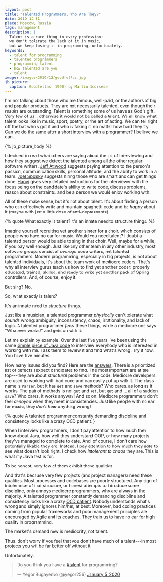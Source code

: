 ```yaml
---
layout: post
title: "Talented Programmers, Who Are They?"
date: 2019-12-31
place: Moscow, Russia
tags: management
description: |
  Talent is a rare thing in every profession:
  we don't tolerate the lack of it in music,
  but we keep losing it in programming, unfortunately.
keywords:
  - talent for programming
  - talented programmers
  - programming talent
  - how talented are you
  - talent
image: /images/2019/12/goodfellas.jpg
jb_picture:
  caption: Goodfellas (1990) by Martin Scorsese
---
```


I'm not talking about those who are
famous, well-paid, or the authors of big and popular products.
They are not necessarily talented, even though their _results_ are outstanding.
Talent is something some of us have as God's gift.
Very few of us... otherwise it would not be called a talent.
We all know what talent looks like in music, sport,
poetry, or the art of acting. We can tell right off the bat who's got it and
who is faking it, no matter how hard they try.
Can we do the same after a short interview with a programmer? I believe we can.

<!--more-->

{% jb_picture_body %}

I decided to read what others are saying about the art of interviewing and
how they suggest we detect the talented among all the other regular
software writers.
[Jeff Attwood](https://blog.codinghorror.com/on-interviewing-programmers/)
suggests paying attention to the person's passion, communication skills,
personal attitude, and the ability to work in a team.
[Joel Spolsky](https://www.joelonsoftware.com/2006/10/25/the-guerrilla-guide-to-interviewing-version-30/)
suggests hiring those who are smart and can get things done.
[Haoyi](http://www.lihaoyi.com/post/HowtoconductagoodProgrammingInterview.html)
gives very detailed instructions for the interviewer with the focus being
on the candidate's ability to write code, discuss problems, reason
about constraints, and be a person we would enjoy working with.

All of these make sense, but it's not about talent.
It's about finding a person who can effectively write and maintain
spaghetti code and be _happy_ about it (maybe with just a little
dose of anti-depressants).

{% quote What exactly is talent? It's an innate need to structure things. %}

Imagine yourself recruiting yet another singer for a choir, which consists
of people who have no ear for music. Would you need talent? I doubt a talented
person would be able to sing in that choir. Well, maybe for a while, if you pay well enough. Just like any
other team in any other industry, most software groups
consist of _average_ code writers, not talented programmers. Modern programming, especially in big
projects, is not about talented individuals, it's about the team work of mediocre
coders. That's why all interview gurus teach us how to find yet
another coder: properly educated, trained, skilled, and ready
to write yet another pack of Spring controllers. And, of course, enjoy it.

But sing? No.

So, what exactly is talent?

It's an innate need to _structure_ things.

Just like a musician, a talented programmer _physically_ can't tolerate
what _sounds_ wrong: ambiguity, inconsistency, chaos, irrationality, and
lack of logic. A talented programmer _feels_ these things, while a mediocre
one says "Whatever works!" and gets on with it.

Let me explain by example. Over the last five years I've been using the same
[simple piece of Java code](https://github.com/yegor256/quiz/blob/master/Parser.java)
to interview everybody who is interested in working with me.
I ask them to review it and find what's wrong. Try it now. You have five minutes.

How many issues did you find? Here are the
[answers](https://github.com/yegor256/quiz/wiki/java-answers). There is
a prioritized list of defects I expect candidates to find. The most important
are at the top---they are about _structural_ problems in the code. Mediocre
developers are used to working with bad code and can easily put up with it.
The class name is `Parser`, but it has `get` and `save` methods? Who cares,
as long as it works! The pair of methods is not `get` and `set`, but `get` and ...
all of a sudden `save`? Who cares, it works anyway! And so on. Mediocre
programmers don't feel _annoyed_ when they meet inconsistencies. Just like
people with no ear for music, they _don't hear_ anything wrong!

{% quote A talented programmer constantly demanding discipline and consistency looks like a crazy OCD patient. }

When I interview programmers, I don't pay attention to how much they know
about Java, how well they understand OOP, or how many projects they've
managed to complete to date. And, of course, I don't care
how potentially likable they are. Instead, I pay attention to how much they _hate_
to see what doesn't look right. I check how _intolerant to chaos_ they are.
This is what my Java test is for.

To be honest, very few of them exhibit these qualities.

And that's because very few projects (and project managers) need these qualities.
Most processes and codebases are poorly structured.
Any sign of intolerance of that structure, or honest attempts to introduce some discipline,
only annoys mediocre programmers, who are always in the majority.
A talented programmer constantly demanding discipline and
consistency looks like a crazy
[OCD patient](https://en.wikipedia.org/wiki/Obsessive%E2%80%93compulsive_disorder).
Nobody understands what's wrong and simply ignores him/her, at best.
Moreover, bad coding practices coming from popular frameworks
and poor management principles are encouraged by Agile and its coaches.
They train us to have no ear for high quality in programming.

The market's demand now is mediocrity, not talent.

Thus, don't worry if you feel that you don't have much of
a talent---in most projects you will be far better off without it.

Unfortunately.

<blockquote class="twitter-tweet"><p lang="en" dir="ltr">Do you think you have a <a href="https://twitter.com/hashtag/talent?src=hash&amp;ref_src=twsrc%5Etfw">#talent</a> for programming?</p>&mdash; Yegor Bugayenko (@yegor256) <a href="https://twitter.com/yegor256/status/1213642929845293058?ref_src=twsrc%5Etfw">January 5, 2020</a></blockquote> <script async src="https://platform.twitter.com/widgets.js" charset="utf-8"></script>
